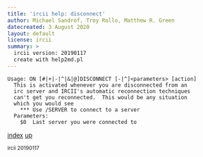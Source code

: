 ```yaml
---
title: 'ircii help: disconnect'
author: Michael Sandrof, Troy Rollo, Matthew R. Green
datecreated: 3 August 2020
layout: default
license: ircii
summary: >
  ircii version: 20190117
  create with help2md.pl
---
```

```
Usage: ON [#|+|-|^|&|@]DISCONNECT [-|^]<parameters> [action]
  This is activated whenever you are disconnected from an
  irc server and IRCII's automatic reconnection techniques
  can't get you reconnected.  This would be any situation
  which you would see
    *** Use /SERVER to connect to a server
  Parameters:
	$0	Last server you were connected to
```

[index](index.html)
[up](..)

<small> ircii 20190117 </small>
